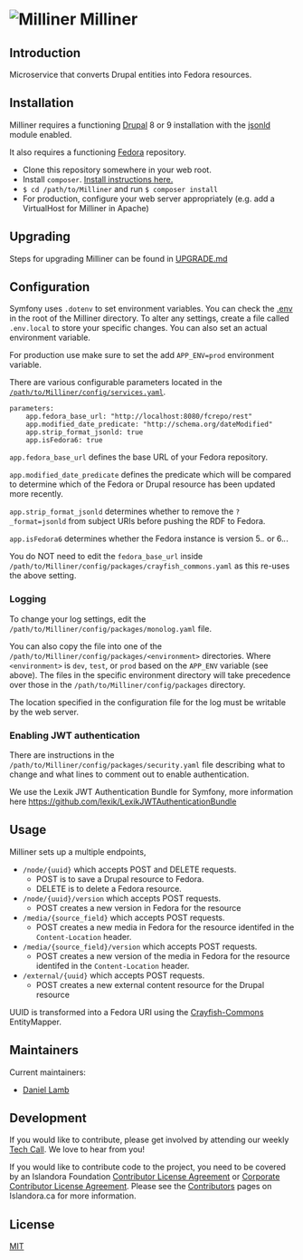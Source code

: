 # ![Milliner](https://cloud.githubusercontent.com/assets/2371345/25281066/8eca01c8-2682-11e7-987f-c77df38cd733.png) Milliner

## Introduction

Microservice that converts Drupal entities into Fedora resources.

## Installation

Milliner requires a functioning [Drupal](https://www.drupal.org/) 8 or 9
installation with the [jsonld](http://github.com/Islandora/jsonld) module enabled.

It also requires a functioning [Fedora](http://fedorarepository.org/) repository.

- Clone this repository somewhere in your web root.
- Install `composer`.  [Install instructions here.][4]
- `$ cd /path/to/Milliner` and run `$ composer install`
- For production, configure your web server appropriately (e.g. add a VirtualHost for Milliner in Apache)

## Upgrading

Steps for upgrading Milliner can be found in [UPGRADE.md](UPGRADE.md)

## Configuration

Symfony uses `.dotenv` to set environment variables. You can check the [.env](./.env) in the root of the Milliner directory.
To alter any settings, create a file called `.env.local` to store your specific changes. You can also set an actual environment
variable.

For production use make sure to set the add `APP_ENV=prod` environment variable.

There are various configurable parameters located in the [`/path/to/Milliner/config/services.yaml`](./config/services.yaml).
```
parameters:
    app.fedora_base_url: "http://localhost:8080/fcrepo/rest"
    app.modified_date_predicate: "http://schema.org/dateModified"
    app.strip_format_jsonld: true
    app.isFedora6: true
```

`app.fedora_base_url` defines the base URL of your Fedora repository.

`app.modified_date_predicate` defines the predicate which will be compared to determine which of the Fedora or Drupal
resource has been updated more recently.

`app.strip_format_jsonld` determines whether to remove the `?_format=jsonld` from subject URIs before pushing the RDF to Fedora.

`app.isFedora6` determines whether the Fedora instance is version 5.*.* or 6.*.*.

You do NOT need to edit the `fedora_base_url` inside `/path/to/Milliner/config/packages/crayfish_commons.yaml` as this
re-uses the above setting.

### Logging

To change your log settings, edit the `/path/to/Milliner/config/packages/monolog.yaml` file.

You can also copy the file into one of the `/path/to/Milliner/config/packages/<environment>` directories.
Where `<environment>` is `dev`, `test`, or `prod` based on the `APP_ENV` variable (see above). The files in the specific
environment directory will take precedence over those in the `/path/to/Milliner/config/packages` directory.

The location specified in the configuration file for the log must be writable by the web server.

### Enabling JWT authentication

There are instructions in the `/path/to/Milliner/config/packages/security.yaml` file describing what to change and what lines
to comment out to enable authentication.

We use the Lexik JWT Authentication Bundle for Symfony, more information here
https://github.com/lexik/LexikJWTAuthenticationBundle

## Usage

Milliner sets up a multiple endpoints,
* `/node/{uuid}` which accepts POST and DELETE requests.
  * POST is to save a Drupal resource to Fedora.
  * DELETE is to delete a Fedora resource.
* `/node/{uuid}/version` which accepts POST requests.
  * POST creates a new version in Fedora for the resource
* `/media/{source_field}` which accepts POST requests.
  * POST creates a new media in Fedora for the resource identifed in the `Content-Location` header.
* `/media/{source_field}/version` which accepts POST requests.
  * POST creates a new version of the media in Fedora for the resource identifed in the `Content-Location` header.
* `/external/{uuid}` which accepts POST requests.
  * POST creates a new external content resource for the Drupal resource

UUID is transformed into a Fedora URI using the [Crayfish-Commons](https://github.com/Islandora/Crayfish-Commons) EntityMapper.

## Maintainers

Current maintainers:

* [Daniel Lamb](https://github.com/dannylamb)

## Development

If you would like to contribute, please get involved by attending our weekly [Tech Call](https://github.com/Islandora/docuentation/wiki). We love to hear from you!

If you would like to contribute code to the project, you need to be covered by an Islandora Foundation [Contributor License Agreement](http://islandora.ca/sites/default/files/islandora_cla.pdf) or [Corporate Contributor License Agreement](http://islandora.ca/sites/default/files/islandora_ccla.pdf). Please see the [Contributors](http://islandora.ca/resources/contributors) pages on Islandora.ca for more information.

## License

[MIT](https://opensource.org/licenses/MIT)

[3]: https://img.shields.io/badge/license-MIT-blue.svg?style=flat-square
[4]: https://getcomposer.org/download/
